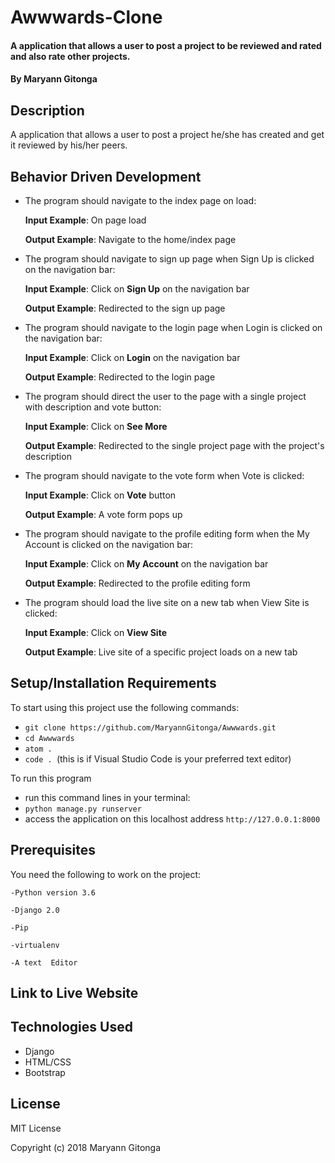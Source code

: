 # Awwwards-Clone

#### A application that allows a user to post a project to be reviewed and rated and also rate other projects.

#### By **Maryann Gitonga**

## Description
A application that allows a user to post a project he/she has created and get it reviewed by his/her peers.

## Behavior Driven Development
* The program should navigate to the index page on load:

     **Input Example**: On page load

     **Output Example**: Navigate to the home/index page

* The program should navigate to sign up page when Sign Up is clicked on the navigation bar:

     **Input Example**: Click on **Sign Up** on the navigation bar

     **Output Example**: Redirected to the sign up page

* The program should navigate to the login page when Login is clicked on the navigation bar:

     **Input Example**: Click on **Login** on the navigation bar

     **Output Example**: Redirected to the login page

* The program should direct the user to the page with a single project with description and vote button:

    **Input Example**: Click on **See More**

    **Output Example**: Redirected to the single project page with the project's description

* The program should navigate to the vote form when Vote is clicked:

    **Input Example**: Click on **Vote** button

    **Output Example**: A vote form pops up

* The program should navigate to the profile editing form when the My Account is clicked on the navigation bar:

    **Input Example**: Click on **My Account** on the navigation bar

    **Output Example**: Redirected to the profile editing form

* The program should load the live site on a new tab when View Site is clicked:

    **Input Example**: Click on **View Site**

    **Output Example**: Live site of a specific project loads on a new tab

## Setup/Installation Requirements
To start using this project use the following commands:

* `git clone https://github.com/MaryannGitonga/Awwwards.git`
* `cd Awwwards`
* `atom .`
* `code . `(this is if Visual Studio Code is your preferred text editor)

To run this program
* run this command lines in your terminal:
* `python manage.py runserver`
* access the application on this localhost address `http://127.0.0.1:8000`

## Prerequisites
You need the following to work on the project:

`-Python version 3.6`

`-Django 2.0`

`-Pip`

`-virtualenv`

`-A text  Editor`
## Link to Live Website

## Technologies Used
* Django
* HTML/CSS
* Bootstrap

## License
MIT License

Copyright (c) 2018 Maryann Gitonga
